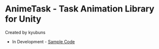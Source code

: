 # AnimeTask - Task Animation Library for Unity

Created by kyubuns

- In Development - [Sample Code](https://github.com/kyubuns/AnimeTask/blob/master/Assets/Development/Development.cs)
